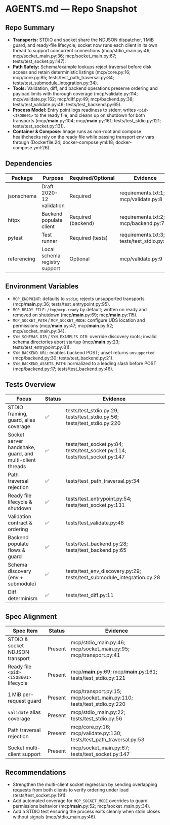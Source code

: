 # AGENTS.md — Repo Snapshot

## Repo Summary
- **Transports:** STDIO and socket share the NDJSON dispatcher, 1 MiB guard, and ready-file lifecycle; socket now runs each client in its own thread to support concurrent connections (mcp/stdio_main.py:46; mcp/socket_main.py:36; mcp/socket_main.py:67; tests/test_socket.py:147).
- **Path Safety:** Schema/example lookups reject traversal before disk access and retain deterministic listings (mcp/core.py:16; mcp/core.py:85; tests/test_path_traversal.py:34; tests/test_submodule_integration.py:34).
- **Tools:** Validation, diff, and backend operations preserve ordering and payload limits with thorough coverage (mcp/validate.py:114; mcp/validate.py:162; mcp/diff.py:49; mcp/backend.py:38; tests/test_validate.py:46; tests/test_backend.py:65).
- **Process Model:** Entry point logs readiness to stderr, writes `<pid> <ISO8601>` to the ready file, and cleans up on shutdown for both transports (mcp/__main__.py:104; mcp/__main__.py:161; tests/test_stdio.py:121; tests/test_socket.py:131).
- **Container & Compose:** Image runs as non-root and compose healthchecks rely on the ready file while passing transport env vars through (Dockerfile:24; docker-compose.yml:18; docker-compose.yml:26).

## Dependencies
| Package | Purpose | Required/Optional | Evidence |
| - | - | - | - |
| jsonschema | Draft 2020-12 validation | Required | requirements.txt:1; mcp/validate.py:8 |
| httpx | Backend populate client | Required (backend) | requirements.txt:2; mcp/backend.py:7 |
| pytest | Test runner | Required (tests) | requirements.txt:3; tests/test_stdio.py:12 |
| referencing | Local schema registry support | Optional | mcp/validate.py:9 |

## Environment Variables
- `MCP_ENDPOINT`: defaults to `stdio`; rejects unsupported transports (mcp/__main__.py:36; tests/test_entrypoint.py:95).
- `MCP_READY_FILE`: `/tmp/mcp.ready` by default; written on ready and removed on shutdown (mcp/__main__.py:69; mcp/__main__.py:115).
- `MCP_SOCKET_PATH` / `MCP_SOCKET_MODE`: configure UDS location and permissions (mcp/__main__.py:47; mcp/__main__.py:52; mcp/socket_main.py:34).
- `SYN_SCHEMAS_DIR` / `SYN_EXAMPLES_DIR`: override discovery roots; invalid schema directories abort startup (mcp/__main__.py:23; tests/test_entrypoint.py:81).
- `SYN_BACKEND_URL`: enables backend POST; unset returns `unsupported` (mcp/backend.py:30; tests/test_backend.py:21).
- `SYN_BACKEND_ASSETS_PATH`: normalized to a leading slash before POST (mcp/backend.py:17; tests/test_backend.py:46).

## Tests Overview
| Focus | Status | Evidence |
| - | - | - |
| STDIO framing, guard, alias coverage | ✅ | tests/test_stdio.py:29; tests/test_stdio.py:56; tests/test_stdio.py:220 |
| Socket server handshake, guard, and multi-client threads | ✅ | tests/test_socket.py:84; tests/test_socket.py:114; tests/test_socket.py:147 |
| Path traversal rejection | ✅ | tests/test_path_traversal.py:34 |
| Ready file lifecycle & shutdown | ✅ | tests/test_entrypoint.py:54; tests/test_socket.py:131 |
| Validation contract & ordering | ✅ | tests/test_validate.py:46 |
| Backend populate flows & guard | ✅ | tests/test_backend.py:28; tests/test_backend.py:65 |
| Schema discovery (env + submodule) | ✅ | tests/test_env_discovery.py:29; tests/test_submodule_integration.py:28 |
| Diff determinism | ✅ | tests/test_diff.py:11 |

## Spec Alignment
| Spec Item | Status | Evidence |
| - | - | - |
| STDIO & socket NDJSON transport | Present | mcp/stdio_main.py:46; mcp/socket_main.py:95; mcp/transport.py:41 |
| Ready file `<pid> <ISO8601>` lifecycle | Present | mcp/__main__.py:69; mcp/__main__.py:161; tests/test_stdio.py:121 |
| 1 MiB per-request guard | Present | mcp/transport.py:15; mcp/socket_main.py:110; tests/test_stdio.py:220 |
| `validate` alias coverage | Present | mcp/stdio_main.py:22; tests/test_stdio.py:56 |
| Path traversal rejection | Present | mcp/core.py:16; mcp/validate.py:130; tests/test_path_traversal.py:53 |
| Socket multi-client support | Present | mcp/socket_main.py:67; tests/test_socket.py:147 |

## Recommendations
- Strengthen the multi-client socket regression by sending overlapping requests from both clients to verify ordering under load (tests/test_socket.py:191).
- Add automated coverage for `MCP_SOCKET_MODE` overrides to guard permissions behavior (mcp/__main__.py:52; mcp/socket_main.py:34).
- Add a STDIO test ensuring the process exits cleanly when stdin closes without signals (mcp/stdio_main.py:46).

